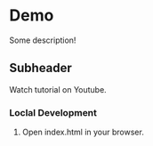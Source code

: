 # Demo

Some description!

## Subheader

Watch tutorial on Youtube.

### Loclal Development

1. Open index.html in your browser.